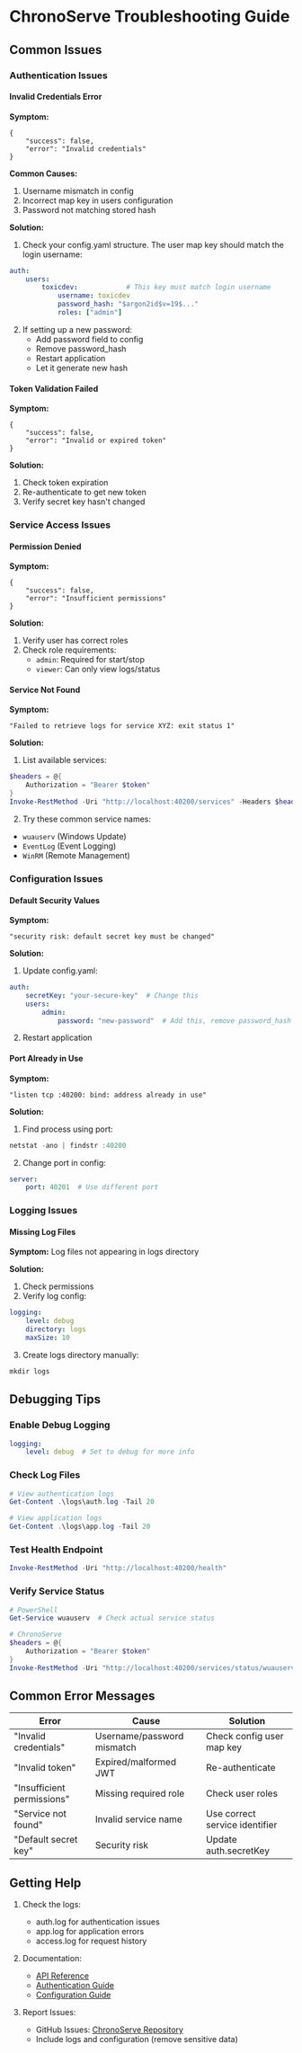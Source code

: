 # ChronoServe Troubleshooting Guide

## Common Issues

### Authentication Issues

#### Invalid Credentials Error

**Symptom:**
```
{
    "success": false,
    "error": "Invalid credentials"
}
```

**Common Causes:**
1. Username mismatch in config
2. Incorrect map key in users configuration
3. Password not matching stored hash

**Solution:**
1. Check your config.yaml structure. The user map key should match the login username:

```yaml
auth:
    users:
        toxicdev:            # This key must match login username
            username: toxicdev
            password_hash: "$argon2id$v=19$..."
            roles: ["admin"]
```

2. If setting up a new password:
   - Add password field to config
   - Remove password_hash
   - Restart application
   - Let it generate new hash

#### Token Validation Failed

**Symptom:**
```
{
    "success": false,
    "error": "Invalid or expired token"
}
```

**Solution:**
1. Check token expiration
2. Re-authenticate to get new token
3. Verify secret key hasn't changed

### Service Access Issues

#### Permission Denied

**Symptom:**
```
{
    "success": false,
    "error": "Insufficient permissions"
}
```

**Solution:**
1. Verify user has correct roles
2. Check role requirements:
   - `admin`: Required for start/stop
   - `viewer`: Can only view logs/status

#### Service Not Found

**Symptom:**
```
"Failed to retrieve logs for service XYZ: exit status 1"
```

**Solution:**
1. List available services:
```powershell
$headers = @{
    Authorization = "Bearer $token"
}
Invoke-RestMethod -Uri "http://localhost:40200/services" -Headers $headers
```

2. Try these common service names:
- `wuauserv` (Windows Update)
- `EventLog` (Event Logging)
- `WinRM` (Remote Management)

### Configuration Issues

#### Default Security Values

**Symptom:**
```
"security risk: default secret key must be changed"
```

**Solution:**
1. Update config.yaml:
```yaml
auth:
    secretKey: "your-secure-key"  # Change this
    users:
        admin:
            password: "new-password"  # Add this, remove password_hash
```

2. Restart application

#### Port Already in Use

**Symptom:**
```
"listen tcp :40200: bind: address already in use"
```

**Solution:**
1. Find process using port:
```powershell
netstat -ano | findstr :40200
```

2. Change port in config:
```yaml
server:
    port: 40201  # Use different port
```

### Logging Issues

#### Missing Log Files

**Symptom:**
Log files not appearing in logs directory

**Solution:**
1. Check permissions
2. Verify log config:
```yaml
logging:
    level: debug
    directory: logs
    maxSize: 10
```

3. Create logs directory manually:
```powershell
mkdir logs
```

## Debugging Tips

### Enable Debug Logging
```yaml
logging:
    level: debug  # Set to debug for more info
```

### Check Log Files
```powershell
# View authentication logs
Get-Content .\logs\auth.log -Tail 20

# View application logs
Get-Content .\logs\app.log -Tail 20
```

### Test Health Endpoint
```powershell
Invoke-RestMethod -Uri "http://localhost:40200/health"
```

### Verify Service Status
```powershell
# PowerShell
Get-Service wuauserv  # Check actual service status

# ChronoServe
$headers = @{
    Authorization = "Bearer $token"
}
Invoke-RestMethod -Uri "http://localhost:40200/services/status/wuauserv" -Headers $headers
```

## Common Error Messages

| Error | Cause | Solution |
|-------|-------|----------|
| "Invalid credentials" | Username/password mismatch | Check config user map key |
| "Invalid token" | Expired/malformed JWT | Re-authenticate |
| "Insufficient permissions" | Missing required role | Check user roles |
| "Service not found" | Invalid service name | Use correct service identifier |
| "Default secret key" | Security risk | Update auth.secretKey |

## Getting Help

1. Check the logs:
   - auth.log for authentication issues
   - app.log for application errors
   - access.log for request history

2. Documentation:
   - [API Reference](API_REFERENCE.md)
   - [Authentication Guide](AUTHENTICATION.md)
   - [Configuration Guide](DOCUMENTATION.md#configuration)

3. Report Issues:
   - GitHub Issues: [ChronoServe Repository](https://github.com/therealtoxicdev/chronoserve)
   - Include logs and configuration (remove sensitive data)